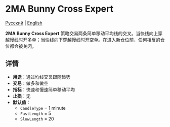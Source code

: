# 2MA Bunny Cross Expert
[Русский](README_ru.md) | [English](README.md)

**2MA Bunny Cross Expert** 策略交易两条简单移动平均线的交叉。当快线向上穿越慢线时开多单；当快线向下穿越慢线时开空单。在进入新仓位前，任何相反的仓位都会被关闭。

## 详情

- **用途**：通过均线交叉跟随趋势
- **交易**：做多和做空
- **指标**：快速和慢速简单移动平均
- **止损**：无
- **默认值**：
  - `CandleType` = 1 minute
  - `FastLength` = 5
  - `SlowLength` = 20
